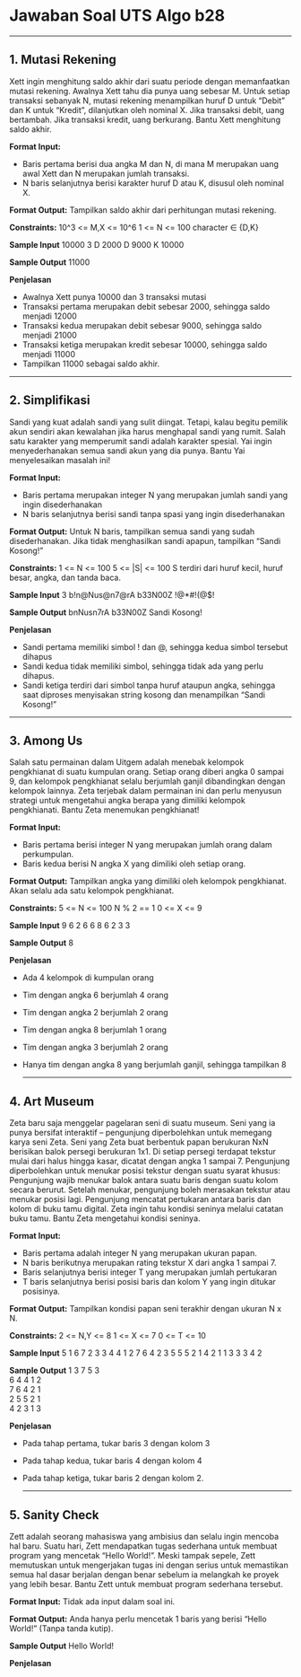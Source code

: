 # Jawaban Soal UTS Algo b28

---

## 1.  Mutasi Rekening
Xett ingin menghitung saldo akhir dari suatu periode dengan memanfaatkan mutasi rekening. Awalnya 
Xett tahu dia punya uang sebesar M. Untuk setiap transaksi sebanyak N, mutasi rekening menampilkan 
huruf D untuk “Debit” dan K untuk “Kredit”, dilanjutkan oleh nominal X. Jika transaksi debit, uang 
bertambah. Jika transaksi kredit, uang berkurang. Bantu Xett menghitung saldo akhir. 

**Format Input:** 
- Baris pertama berisi dua angka M dan N, di mana M merupakan uang awal Xett dan N merupakan 
jumlah transaksi. 
- N baris selanjutnya berisi karakter huruf D atau K, disusul oleh nominal X.
  
**Format Output:** 
Tampilkan saldo akhir dari perhitungan mutasi rekening.

**Constraints:**
  10^3 <= M,X <= 10^6
  1 <= N <= 100
  character ∈ {D,K}

**Sample Input**
10000 3 
D 2000 
D 9000 
K 10000 

**Sample Output**
11000 

**Penjelasan**
- Awalnya Xett punya 10000 dan 3 transaksi mutasi 
- Transaksi pertama merupakan debit sebesar 2000, sehingga saldo menjadi 12000 
- Transaksi kedua merupakan debit sebesar 9000, sehingga saldo menjadi 21000 
- Transaksi ketiga merupakan kredit sebesar 10000, sehingga saldo menjadi 11000 
- Tampilkan 11000 sebagai saldo akhir.

---

## 2.  Simplifikasi 
Sandi yang kuat adalah sandi yang sulit diingat. Tetapi, kalau begitu pemilik akun sendiri akan kewalahan 
jika harus menghapal sandi yang rumit. Salah satu karakter yang memperumit sandi adalah karakter 
spesial. Yai ingin menyederhanakan semua sandi akun yang dia punya. Bantu Yai menyelesaikan masalah 
ini!

**Format Input:** 
- Baris pertama merupakan integer N yang merupakan jumlah sandi yang ingin disederhanakan 
- N baris selanjutnya berisi sandi tanpa spasi yang ingin disederhanakan
  
**Format Output:** 
Untuk N baris, tampilkan semua sandi yang sudah disederhanakan. Jika tidak menghasilkan sandi apapun, 
tampilkan “Sandi Kosong!”
 
**Constraints:**
  1 <= N <= 100
  5 <= |S| <= 100
  S terdiri dari huruf kecil, huruf besar, angka, dan tanda baca. 

**Sample Input**
3 
b!n@Nus@n7@rA 
b33N00Z 
!@*#!(@$! 

**Sample Output**
bnNusn7rA 
b33N00Z 
Sandi Kosong!  

**Penjelasan**
- Sandi pertama memiliki simbol ! dan @, sehingga kedua simbol tersebut dihapus
- Sandi kedua tidak memiliki simbol, sehingga tidak ada yang perlu dihapus.
- Sandi ketiga terdiri dari simbol tanpa huruf ataupun angka, sehingga saat diproses menyisakan 
string kosong dan menampilkan “Sandi Kosong!”

---

## 3.  Among Us 
Salah satu permainan dalam Uitgem adalah menebak kelompok pengkhianat di suatu kumpulan orang. 
Setiap orang diberi angka 0 sampai 9, dan kelompok pengkhianat selalu berjumlah ganjil dibandingkan 
dengan kelompok lainnya. 
Zeta terjebak dalam permainan ini dan perlu menyusun strategi untuk mengetahui angka berapa yang 
dimiliki kelompok pengkhianati. Bantu Zeta menemukan pengkhianat!

**Format Input:** 
- Baris pertama berisi integer N yang merupakan jumlah orang dalam perkumpulan.  
- Baris kedua berisi N angka X yang dimiliki oleh setiap orang.
  
**Format Output:** 
Tampilkan angka yang dimiliki oleh kelompok pengkhianat. Akan selalu ada satu kelompok pengkhianat. 
 
**Constraints:**
  5 <= N <= 100
  N % 2 == 1
  0 <= X <= 9

**Sample Input**
9 
6 2 6 6 8 6 2 3 3

**Sample Output**
8  

**Penjelasan**
- Ada 4 kelompok di kumpulan orang
- Tim dengan angka 6 berjumlah 4 orang
- Tim dengan angka 2 berjumlah 2 orang
- Tim dengan angka 8 berjumlah 1 orang
- Tim dengan angka 3 berjumlah 2 orang
- Hanya tim dengan angka 8 yang berjumlah ganjil, sehingga tampilkan 8

  ---

## 4.  Art Museum
Zeta baru saja menggelar pagelaran seni di suatu museum. Seni yang ia punya bersifat interaktif – 
pengunjung diperbolehkan untuk memegang karya seni Zeta. Seni yang Zeta buat berbentuk papan 
berukuran NxN berisikan balok persegi berukuran 1x1. Di setiap persegi terdapat tekstur mulai dari halus 
hingga kasar, dicatat dengan angka 1 sampai 7. Pengunjung diperbolehkan untuk menukar posisi tekstur 
dengan suatu syarat khusus: Pengunjung wajib menukar balok antara suatu baris dengan suatu kolom 
secara berurut. Setelah menukar, pengunjung boleh merasakan tekstur atau menukar posisi lagi. 
Pengunjung mencatat pertukaran antara baris dan kolom di buku tamu digital. Zeta ingin tahu kondisi 
seninya melalui catatan buku tamu. Bantu Zeta mengetahui kondisi seninya. 

**Format Input:** 
- Baris pertama adalah integer N yang merupakan ukuran papan.
- N baris berikutnya merupakan rating tekstur X dari angka 1 sampai 7.
- Baris selanjutnya berisi integer T yang merupakan jumlah pertukaran
- T baris selanjutnya berisi posisi baris dan kolom Y yang ingin ditukar posisinya. 
  
**Format Output:** 
Tampilkan kondisi papan seni terakhir dengan ukuran N x N. 
 
**Constraints:**
  2 <= N,Y <= 8
  1 <= X <= 7
  0 <= T <= 10
  
**Sample Input**
5 
1 6 7 2 3 
3 4 4 1 2 
7 6 4 2 3 
5 5 5 2 1 
4 2 1 1 3 
3 
3 
4 
2

**Sample Output**
1 3 7 5 3  
6 4 4 1 2  
7 6 4 2 1  
2 5 5 2 1  
4 2 3 1 3  

**Penjelasan**
- Pada tahap pertama, tukar baris 3 dengan kolom 3
- Pada tahap kedua, tukar baris 4 dengan kolom 4 
- Pada tahap ketiga, tukar baris 2 dengan kolom 2.


   ---

## 5.  Sanity Check
Zett adalah seorang mahasiswa yang ambisius dan selalu ingin mencoba hal baru. Suatu hari, Zett 
mendapatkan tugas sederhana untuk membuat program yang mencetak “Hello World!”. Meski tampak 
sepele, Zett memutuskan untuk mengerjakan tugas ini dengan serius untuk memastikan semua hal dasar 
berjalan dengan benar sebelum ia melangkah ke proyek yang lebih besar. Bantu Zett untuk membuat 
program sederhana tersebut.

**Format Input:** 
Tidak ada input dalam soal ini.
  
**Format Output:** 
Anda hanya perlu mencetak 1 baris yang berisi “Hello World!” (Tanpa tanda kutip). 
  
**Sample Output**
Hello World! 

**Penjelasan** 
